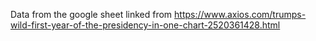 Data from the google sheet linked from <https://www.axios.com/trumps-wild-first-year-of-the-presidency-in-one-chart-2520361428.html>